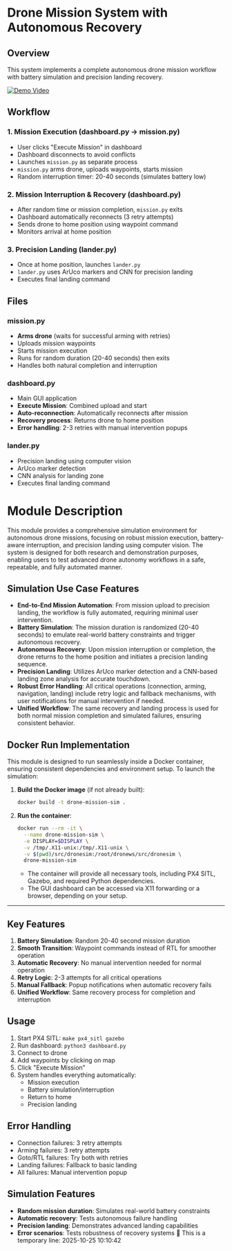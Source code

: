 # Drone Mission System with Autonomous Recovery

## Overview
This system implements a complete autonomous drone mission workflow with battery simulation and precision landing recovery.

[![Demo Video](https://img.youtube.com/vi/fPyEu_ca69Q/0.jpg)](https://www.youtube.com/watch?v=fPyEu_ca69Q)

## Workflow

### 1. Mission Execution (dashboard.py → mission.py)
- User clicks "Execute Mission" in dashboard
- Dashboard disconnects to avoid conflicts
- Launches `mission.py` as separate process
- `mission.py` arms drone, uploads waypoints, starts mission
- Random interruption timer: 20-40 seconds (simulates battery low)

### 2. Mission Interruption & Recovery (dashboard.py)
- After random time or mission completion, `mission.py` exits
- Dashboard automatically reconnects (3 retry attempts)
- Sends drone to home position using waypoint command
- Monitors arrival at home position

### 3. Precision Landing (lander.py)
- Once at home position, launches `lander.py`
- `lander.py` uses ArUco markers and CNN for precision landing
- Executes final landing command

## Files

### mission.py
- **Arms drone** (waits for successful arming with retries)
- Uploads mission waypoints
- Starts mission execution
- Runs for random duration (20-40 seconds) then exits
- Handles both natural completion and interruption

### dashboard.py
- Main GUI application
- **Execute Mission**: Combined upload and start
- **Auto-reconnection**: Automatically reconnects after mission
- **Recovery process**: Returns drone to home position
- **Error handling**: 2-3 retries with manual intervention popups

### lander.py
- Precision landing using computer vision
- ArUco marker detection
- CNN analysis for landing zone
- Executes final landing command

# Module Description

This module provides a comprehensive simulation environment for autonomous drone missions, focusing on robust mission execution, battery-aware interruption, and precision landing using computer vision. The system is designed for both research and demonstration purposes, enabling users to test advanced drone autonomy workflows in a safe, repeatable, and fully automated manner.

## Simulation Use Case Features

- **End-to-End Mission Automation**: From mission upload to precision landing, the workflow is fully automated, requiring minimal user intervention.
- **Battery Simulation**: The mission duration is randomized (20-40 seconds) to emulate real-world battery constraints and trigger autonomous recovery.
- **Autonomous Recovery**: Upon mission interruption or completion, the drone returns to the home position and initiates a precision landing sequence.
- **Precision Landing**: Utilizes ArUco marker detection and a CNN-based landing zone analysis for accurate touchdown.
- **Robust Error Handling**: All critical operations (connection, arming, navigation, landing) include retry logic and fallback mechanisms, with user notifications for manual intervention if needed.
- **Unified Workflow**: The same recovery and landing process is used for both normal mission completion and simulated failures, ensuring consistent behavior.

## Docker Run Implementation

This module is designed to run seamlessly inside a Docker container, ensuring consistent dependencies and environment setup. To launch the simulation:

1. **Build the Docker image** (if not already built):
   ```sh
   docker build -t drone-mission-sim .
   ```
2. **Run the container**:
   ```sh
   docker run --rm -it \
     --name drone-mission-sim \
     -e DISPLAY=$DISPLAY \
     -v /tmp/.X11-unix:/tmp/.X11-unix \
     -v $(pwd)/src/dronesim:/root/dronews/src/dronesim \
     drone-mission-sim
   ```
   - The container will provide all necessary tools, including PX4 SITL, Gazebo, and required Python dependencies.
   - The GUI dashboard can be accessed via X11 forwarding or a browser, depending on your setup.

---

## Key Features

1. **Battery Simulation**: Random 20-40 second mission duration
2. **Smooth Transition**: Waypoint commands instead of RTL for smoother operation
3. **Automatic Recovery**: No manual intervention needed for normal operation
4. **Retry Logic**: 2-3 attempts for all critical operations
5. **Manual Fallback**: Popup notifications when automatic recovery fails
6. **Unified Workflow**: Same recovery process for completion and interruption

## Usage

1. Start PX4 SITL: `make px4_sitl gazebo`
2. Run dashboard: `python3 dashboard.py`
3. Connect to drone
4. Add waypoints by clicking on map
5. Click "Execute Mission"
6. System handles everything automatically:
   - Mission execution
   - Battery simulation/interruption
   - Return to home
   - Precision landing

## Error Handling

- Connection failures: 3 retry attempts
- Arming failures: 3 retry attempts  
- Goto/RTL failures: Try both with retries
- Landing failures: Fallback to basic landing
- All failures: Manual intervention popup

## Simulation Features

- **Random mission duration**: Simulates real-world battery constraints
- **Automatic recovery**: Tests autonomous failure handling
- **Precision landing**: Demonstrates advanced landing capabilities
- **Error scenarios**: Tests robustness of recovery systems
🤖 This is a temporary line: 2025-10-25 10:10:42
